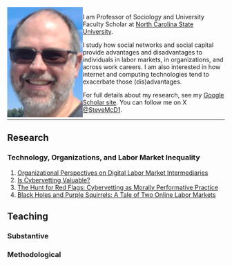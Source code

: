 <img align="left" src="steve_blowing_rock_smB.jpg">
 
 I am Professor of Sociology and University Faculty Scholar at [North Carolina State University](https://chass.ncsu.edu/people/sjmcdona/).
 
 I study how social networks and social capital provide advantages and disadvantages to individuals in labor markets, in organizations, and across work careers. I am also interested in how internet and computing technologies tend to exacerbate those (dis)advantages.  
 
 For full details about my research, see my [Google Scholar site](https://scholar.google.com/citations?user=x5igFpEAAAAJ&hl=en&oi=ao).
 You can follow me on X [@SteveMcD1](https://x.com/Steve_McD1).
 
 ---

## Research
### Technology, Organizations, and Labor Market Inequality
1. [Organizational Perspectives on Digital Labor Market Intermediaries](https://doi.org/10.1111/soc4.13061)
2. [Is Cybervetting Valuable?](https://www.cambridge.org/core/journals/industrial-and-organizational-psychology/article/is-cybervetting-valuable/D84AE01C002BFD9A9DA8829AA0AF872A)
3. [The Hunt for Red Flags: Cybervetting as Morally Performative Practice](https://academic.oup.com/ser/article/20/3/915/6132113)
4. [Black Holes and Purple Squirrels: A Tale of Two Online Labor Markets](https://www.emerald.com/insight/content/doi/10.1108/S0277-283320190000033006/full/CraigsList.org/full/html)
### 

## Teaching
### Substantive

### Methodological

 
